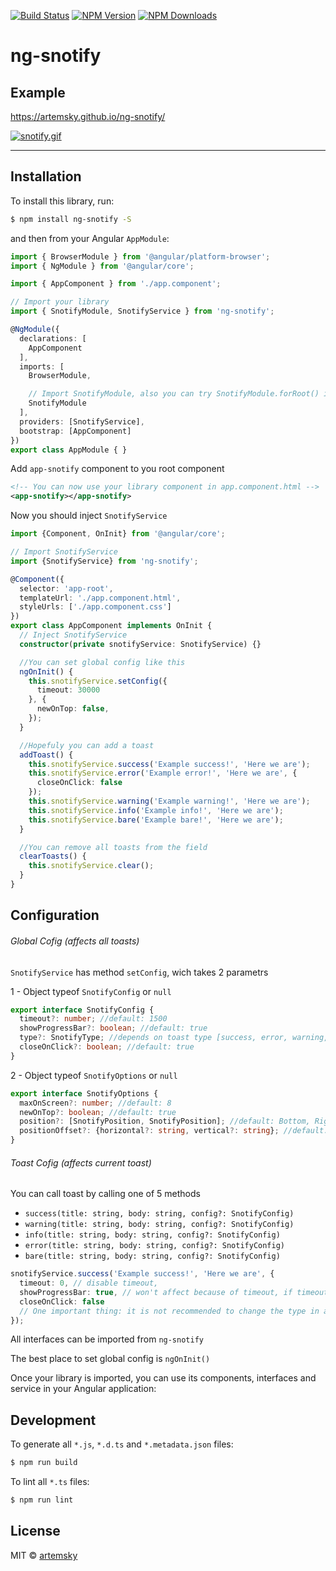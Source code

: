 [![Build Status](https://travis-ci.org/artemsky/ng-snotify.svg?branch=master)](https://travis-ci.org/artemsky/ng-snotify)
[![NPM Version](https://img.shields.io/npm/v/ng-snotify.svg)](https://www.npmjs.com/package/ng-snotify)
[![NPM Downloads](https://img.shields.io/npm/dt/ng-snotify.svg)](https://www.npmjs.com/package/ng-snotify)

# ng-snotify

## Example
https://artemsky.github.io/ng-snotify/

[![snotify.gif](https://gifyu.com/images/snotify.gif)](https://gifyu.com/image/bKu8)
_______

## Installation

To install this library, run:

```bash
$ npm install ng-snotify -S
```

and then from your Angular `AppModule`:

```typescript
import { BrowserModule } from '@angular/platform-browser';
import { NgModule } from '@angular/core';

import { AppComponent } from './app.component';

// Import your library
import { SnotifyModule, SnotifyService } from 'ng-snotify';

@NgModule({
  declarations: [
    AppComponent
  ],
  imports: [
    BrowserModule,

    // Import SnotifyModule, also you can try SnotifyModule.forRoot() if you have build errors
    SnotifyModule
  ],
  providers: [SnotifyService],
  bootstrap: [AppComponent]
})
export class AppModule { }
```

Add `app-snotify` component to you root component

```xml
<!-- You can now use your library component in app.component.html -->
<app-snotify></app-snotify>
```

Now you should inject `SnotifyService`

```typescript
import {Component, OnInit} from '@angular/core';

// Import SnotifyService
import {SnotifyService} from 'ng-snotify';

@Component({
  selector: 'app-root',
  templateUrl: './app.component.html',
  styleUrls: ['./app.component.css']
})
export class AppComponent implements OnInit {
  // Inject SnotifyService
  constructor(private snotifyService: SnotifyService) {}

  //You can set global config like this
  ngOnInit() {
    this.snotifyService.setConfig({
      timeout: 30000
    }, {
      newOnTop: false,
    });
  }

  //Hopefuly you can add a toast 
  addToast() {
    this.snotifyService.success('Example success!', 'Here we are');
    this.snotifyService.error('Example error!', 'Here we are', {
      closeOnClick: false
    });
    this.snotifyService.warning('Example warning!', 'Here we are');
    this.snotifyService.info('Example info!', 'Here we are');
    this.snotifyService.bare('Example bare!', 'Here we are');
  }

  //You can remove all toasts from the field
  clearToasts() {
    this.snotifyService.clear();
  }
}

```

## Configuration

###### Global Cofig (affects all toasts)

`SnotifyService` has method `setConfig`, wich takes 2 parametrs

1 - Object typeof `SnotifyConfig` or `null`

```typescript
export interface SnotifyConfig {
  timeout?: number; //default: 1500
  showProgressBar?: boolean; //default: true
  type?: SnotifyType; //depends on toast type [success, error, warning, bare, info]
  closeOnClick?: boolean; //default: true
}
```

2 - Object typeof `SnotifyOptions` or `null`

```typescript
export interface SnotifyOptions {
  maxOnScreen?: number; //default: 8
  newOnTop?: boolean; //default: true
  position?: [SnotifyPosition, SnotifyPosition]; //default: Bottom, Right
  positionOffset?: {horizontal?: string, vertical?: string}; //default: 10px, 10px
}
```

###### Toast Cofig (affects current toast)

You can call toast by calling one of 5 methods
* `success(title: string, body: string, config?: SnotifyConfig)`
* `warning(title: string, body: string, config?: SnotifyConfig)`
* `info(title: string, body: string, config?: SnotifyConfig)`
* `error(title: string, body: string, config?: SnotifyConfig)`
* `bare(title: string, body: string, config?: SnotifyConfig)`
```typescript
snotifyService.success('Example success!', 'Here we are', {
  timeout: 0, // disable timeout,
  showProgressBar: true, // won't affect because of timeout, if timeout set to 0. Progress Bar cannot exist anymore
  closeOnClick: false
  // One important thing: it is not recommended to change the type in all methods except the bare
});
```
All interfaces can be imported from `ng-snotify`

The best place to set global config is `ngOnInit()`

Once your library is imported, you can use its components, interfaces and service in your Angular application:

## Development

To generate all `*.js`, `*.d.ts` and `*.metadata.json` files:

```bash
$ npm run build
```

To lint all `*.ts` files:

```bash
$ npm run lint
```

## License

MIT © [artemsky](mailto:mr.artemsky@gmail.com)
